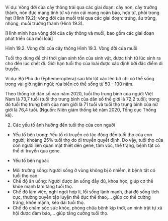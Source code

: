 Ví dụ: Vòng đời của cây thông trải qua các giai đoạn: cây non, cây trưởng thành, nón đực mang tinh tử và nón cái mang noãn bào, hợp tử, phôi trong hạt (Hình 19.2); vòng đời của muỗi trải qua các giai đoạn: trứng, ấu trùng, nhộng, muỗi trưởng thành (Hình 19.3).

[Hình minh họa vòng đời của cây thông và muỗi, bao gồm các giai đoạn phát triển của mỗi loài]

Hình 19.2. Vòng đời của cây thông
Hình 19.3. Vòng đời của muỗi

Tuổi thọ dùng để chỉ thời gian sinh tồn của sinh vật, được tính từ lúc sinh ra cho đến lúc chết đi. Giới hạn tuổi thọ của loài được xác định bởi đặc điểm di truyền.

Ví dụ: Bộ Phù du (Ephemeroptera) sau khi lột xác lên bờ chỉ có thể sống trong vài giờ ngắn ngủi; rùa biển có thể sống từ 50 - 100 năm.

Theo thống kê dân số vào năm 2020, tuổi thọ trung bình của người Việt Nam là 73,7 tuổi (tuổi thọ trung bình của dân số thế giới là 72,2 tuổi); trong đó tuổi thọ trung bình của nam giới là 71 tuổi và tuổi thọ trung bình của nữ giới là 76,4 tuổi. (Nguồn: Niên giám thống kê năm 2020, Tổng cục Thống kê).

2. Các yếu tố ảnh hưởng đến tuổi thọ của con người

- Yếu tố bên trong: Yếu tố di truyền có tác động đến tuổi thọ của con người; khoảng 25% tuổi thọ do di truyền quyết định. Do vậy, tuổi thọ của con người liên quan mật thiết đến gene, tâm vóc, thể trạng, bệnh tật có thể di truyền qua gene.

- Yếu tố bên ngoài:
+ Môi trường sống: Người sống ở vùng không bị ô nhiễm, ít bệnh tật có tuổi thọ cao.
+ Chế độ ăn uống: Người được ăn uống đầy đủ, khoa học, giúp cơ thể khỏe mạnh làm tăng tuổi thọ.
+ Chế độ làm việc, nghỉ ngơi hợp lí, lối sống lành mạnh, thái độ sống tích cực, thường xuyên tập luyện thể dục thể thao,... giúp cơ thể cường tráng, khỏe mạnh, kéo dài tuổi thọ.
+ Chế độ chăm sóc sức khỏe, phòng chữa bệnh kịp thời, an ninh trật tự xã hội được đảm bảo,... giúp tăng cường tuổi thọ.